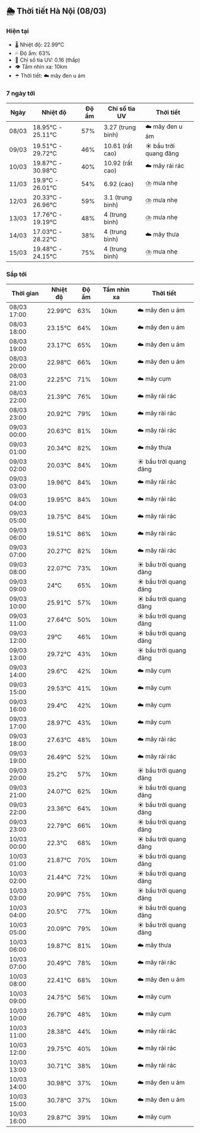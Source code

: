 ## 🌦️ Thời tiết Hà Nội (08/03)

### Hiện tại

- 🌡️ Nhiệt độ: 22.99℃
- 💦 Độ ẩm: 63%
- 🌟 Chỉ số tia UV: 0.16 (thấp)
- 👁️ Tầm nhìn xa: 10km
- ☂️ Thời tiết: ☁️ mây đen u ám

### 7 ngày tới

| Ngày | Nhiệt độ | Độ ẩm | Chỉ số tia UV | Thời tiết |
| --- | --- | --- | --- | --- |
| 08/03 | 18.95℃ - 25.11℃ | 57% | 3.27 (trung bình) | ☁️ mây đen u ám |
| 09/03 | 19.51℃ - 29.72℃ | 46% | 10.61 (rất cao) | ☀️ bầu trời quang đãng |
| 10/03 | 19.87℃ - 30.98℃ | 40% | 10.92 (rất cao) | ☁️ mây rải rác |
| 11/03 | 19.9℃ - 26.01℃ | 54% | 6.92 (cao) | ⛈️ mưa nhẹ |
| 12/03 | 20.33℃ - 26.96℃ | 59% | 3.1 (trung bình) | ⛈️ mưa nhẹ |
| 13/03 | 17.76℃ - 19.19℃ | 48% | 4 (trung bình) | ⛈️ mưa nhẹ |
| 14/03 | 17.03℃ - 28.22℃ | 38% | 4 (trung bình) | ☁️ mây thưa |
| 15/03 | 19.48℃ - 24.15℃ | 75% | 4 (trung bình) | ⛈️ mưa nhẹ |

### Sắp tới

| Thời gian | Nhiệt độ | Độ ẩm | Tầm nhìn xa | Thời tiết |
| --- | --- | --- | --- | --- |
| 08/03 17:00 | 22.99℃ | 63% | 10km | ☁️ mây đen u ám |
| 08/03 18:00 | 23.15℃ | 64% | 10km | ☁️ mây đen u ám |
| 08/03 19:00 | 23.17℃ | 65% | 10km | ☁️ mây đen u ám |
| 08/03 20:00 | 22.98℃ | 66% | 10km | ☁️ mây đen u ám |
| 08/03 21:00 | 22.25℃ | 71% | 10km | ☁️ mây cụm |
| 08/03 22:00 | 21.39℃ | 76% | 10km | ☁️ mây rải rác |
| 08/03 23:00 | 20.92℃ | 79% | 10km | ☁️ mây rải rác |
| 09/03 00:00 | 20.63℃ | 81% | 10km | ☁️ mây rải rác |
| 09/03 01:00 | 20.34℃ | 82% | 10km | ☁️ mây thưa |
| 09/03 02:00 | 20.03℃ | 84% | 10km | ☀️ bầu trời quang đãng |
| 09/03 03:00 | 19.96℃ | 84% | 10km | ☁️ mây rải rác |
| 09/03 04:00 | 19.95℃ | 84% | 10km | ☁️ mây rải rác |
| 09/03 05:00 | 19.75℃ | 84% | 10km | ☁️ mây rải rác |
| 09/03 06:00 | 19.51℃ | 86% | 10km | ☁️ mây rải rác |
| 09/03 07:00 | 20.27℃ | 82% | 10km | ☁️ mây rải rác |
| 09/03 08:00 | 22.07℃ | 73% | 10km | ☀️ bầu trời quang đãng |
| 09/03 09:00 | 24℃ | 65% | 10km | ☀️ bầu trời quang đãng |
| 09/03 10:00 | 25.91℃ | 57% | 10km | ☀️ bầu trời quang đãng |
| 09/03 11:00 | 27.64℃ | 50% | 10km | ☀️ bầu trời quang đãng |
| 09/03 12:00 | 29℃ | 46% | 10km | ☀️ bầu trời quang đãng |
| 09/03 13:00 | 29.72℃ | 43% | 10km | ☀️ bầu trời quang đãng |
| 09/03 14:00 | 29.6℃ | 42% | 10km | ☁️ mây cụm |
| 09/03 15:00 | 29.53℃ | 41% | 10km | ☁️ mây cụm |
| 09/03 16:00 | 29.4℃ | 42% | 10km | ☁️ mây cụm |
| 09/03 17:00 | 28.97℃ | 43% | 10km | ☁️ mây cụm |
| 09/03 18:00 | 27.63℃ | 48% | 10km | ☁️ mây rải rác |
| 09/03 19:00 | 26.49℃ | 52% | 10km | ☁️ mây rải rác |
| 09/03 20:00 | 25.2℃ | 57% | 10km | ☀️ bầu trời quang đãng |
| 09/03 21:00 | 24.07℃ | 62% | 10km | ☀️ bầu trời quang đãng |
| 09/03 22:00 | 23.36℃ | 64% | 10km | ☀️ bầu trời quang đãng |
| 09/03 23:00 | 22.79℃ | 66% | 10km | ☀️ bầu trời quang đãng |
| 10/03 00:00 | 22.3℃ | 68% | 10km | ☀️ bầu trời quang đãng |
| 10/03 01:00 | 21.87℃ | 70% | 10km | ☀️ bầu trời quang đãng |
| 10/03 02:00 | 21.44℃ | 72% | 10km | ☀️ bầu trời quang đãng |
| 10/03 03:00 | 20.99℃ | 75% | 10km | ☀️ bầu trời quang đãng |
| 10/03 04:00 | 20.5℃ | 77% | 10km | ☀️ bầu trời quang đãng |
| 10/03 05:00 | 20.09℃ | 79% | 10km | ☀️ bầu trời quang đãng |
| 10/03 06:00 | 19.87℃ | 81% | 10km | ☁️ mây thưa |
| 10/03 07:00 | 20.49℃ | 78% | 10km | ☁️ mây rải rác |
| 10/03 08:00 | 22.41℃ | 68% | 10km | ☁️ mây đen u ám |
| 10/03 09:00 | 24.75℃ | 56% | 10km | ☁️ mây cụm |
| 10/03 10:00 | 26.79℃ | 48% | 10km | ☁️ mây cụm |
| 10/03 11:00 | 28.38℃ | 44% | 10km | ☁️ mây rải rác |
| 10/03 12:00 | 29.75℃ | 40% | 10km | ☁️ mây rải rác |
| 10/03 13:00 | 30.71℃ | 38% | 10km | ☁️ mây rải rác |
| 10/03 14:00 | 30.98℃ | 37% | 10km | ☁️ mây đen u ám |
| 10/03 15:00 | 30.78℃ | 37% | 10km | ☁️ mây đen u ám |
| 10/03 16:00 | 29.87℃ | 39% | 10km | ☁️ mây cụm |
